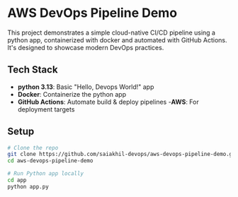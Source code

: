 # AWS DevOps Pipeline Demo

This project demonstrates a simple cloud-native CI/CD pipeline using a python app, containerized with docker and automated with GitHub Actions. It's designed to showcase modern DevOps practices.

## Tech Stack

- **python 3.13**: Basic "Hello, Devops World!" app
- **Docker**: Containerize the python app
- **GitHub Actions**: Automate build & deploy pipelines
-**AWS**: For deployment targets

## Setup

```bash
# Clone the repo
git clone https://github.com/saiakhil-devops/aws-devops-pipeline-demo.git
cd aws-devops-pipeline-demo

# Run Python app locally
cd app
python app.py

